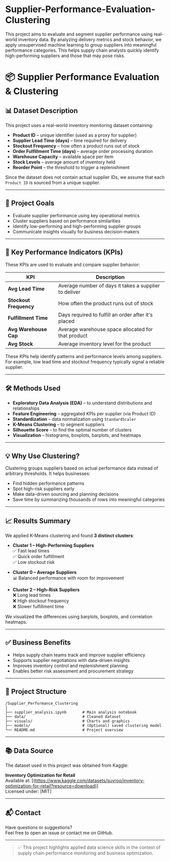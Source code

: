 # Supplier-Performance-Evaluation-Clustering
This project aims to evaluate and segment supplier performance using real-world inventory data. By analyzing delivery metrics and stock behavior, we apply unsupervised machine learning to group suppliers into meaningful performance categories. This helps supply chain analysts quickly identify high-performing suppliers and those that may pose risks.
# 📦 Supplier Performance Evaluation & Clustering

## 📊 Dataset Description
This project uses a real-world inventory monitoring dataset containing:

- **Product ID** – unique identifier (used as a proxy for supplier)
- **Supplier Lead Time (days)** – time required for delivery
- **Stockout Frequency** – how often a product runs out of stock
- **Order Fulfillment Time (days)** – average order processing duration
- **Warehouse Capacity** – available space per item
- **Stock Levels** – average amount of inventory held
- **Reorder Point** – the threshold to trigger a replenishment

Since the dataset does not contain actual supplier IDs, we assume that each `Product ID` is sourced from a unique supplier.

---

## 🎯 Project Goals

- Evaluate supplier performance using key operational metrics
- Cluster suppliers based on performance similarities
- Identify low-performing and high-performing supplier groups
- Communicate insights visually for business decision-makers

---

## 🧠 Key Performance Indicators (KPIs)

These KPIs are used to evaluate and compare supplier behavior:

| KPI                    | Description                                                  |
|------------------------|--------------------------------------------------------------|
| **Avg Lead Time**      | Average number of days it takes a supplier to deliver        |
| **Stockout Frequency** | How often the product runs out of stock                      |
| **Fulfillment Time**   | Days required to fulfill an order after it's placed          |
| **Avg Warehouse Cap**  | Average warehouse space allocated for that product           |
| **Avg Stock**          | Average inventory level for the product                      |

These KPIs help identify patterns and performance levels among suppliers.  
For example, low lead time and stockout frequency typically signal a reliable supplier.

---

## 🛠️ Methods Used

- **Exploratory Data Analysis (EDA)** – to understand distributions and relationships
- **Feature Engineering** – aggregated KPIs per supplier (via Product ID)
- **Standardization** – data normalization using `StandardScaler`
- **K-Means Clustering** – to segment suppliers
- **Silhouette Score** – to find the optimal number of clusters
- **Visualization** – histograms, boxplots, barplots, and heatmaps

---

## 💡 Why Use Clustering?

Clustering groups suppliers based on actual performance data instead of arbitrary thresholds. It helps businesses:
- Find hidden performance patterns
- Spot high-risk suppliers early
- Make data-driven sourcing and planning decisions
- Save time by summarizing thousands of rows into meaningful categories

---

## 📈 Results Summary

We applied K-Means clustering and found **3 distinct clusters**:

- **Cluster 1 – High-Performing Suppliers**  
  ✅ Fast lead times  
  ✅ Quick order fulfillment  
  ✅ Low stockout risk

- **Cluster 0 – Average Suppliers**  
  📊 Balanced performance with room for improvement

- **Cluster 2 – High-Risk Suppliers**  
  ❌ Long lead times  
  ❌ High stockout frequency  
  ❌ Slower fulfillment time

We visualized the differences using barplots, boxplots, and correlation heatmaps.

---

## ✅ Business Benefits

- Helps supply chain teams track and improve supplier efficiency
- Supports supplier negotiations with data-driven insights
- Improves inventory control and replenishment planning
- Enables better risk assessment and procurement strategy

---

## 📁 Project Structure

```
/Supplier_Performance_Clustering
│
├── supplier_analysis.ipynb       # Main analysis notebook
├── data/                         # Cleaned dataset
├── visuals/                      # Charts and graphics
├── models/                       # (Optional) saved clustering model
└── README.md                     # Project overview
```

---
## 📚 Data Source

The dataset used in this project was obtained from Kaggle:

**Inventory Optimization for Retail​​**  
Available at: [(https://www.kaggle.com/datasets/suvroo/inventory-optimization-for-retail?resource=download)]  
Licensed under: [MIT]

---

## 📬 Contact

Have questions or suggestions?  
Feel free to open an issue or contact me on GitHub.

---

> ✅ This project highlights applied data science skills in the context of supply chain performance monitoring and business optimization.
